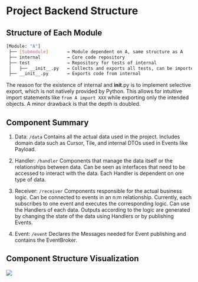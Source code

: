 # Project Backend Structure

## Structure of Each Module

```bash
[Module: "A"]
 ├── [Submodule]       → Module dependent on A, same structure as A
 ├── internal          → Core code repository
 ├── test              → Repository for tests of internal
 │   ├── __init__.py   → Collects and exports all tests, can be imported from [codebase root]/test
 ├── __init__.py       → Exports code from internal

```

The reason for the existence of internal and __init__.py is to implement selective export, which is not natively provided by Python. This allows for intuitive import statements like `from A import XXX` while exporting only the intended objects. A minor drawback is that the depth is doubled.

## Component Summary

1. Data: `/data`
    Contains all the actual data used in the project.
    Includes domain data such as Cursor, Tile, and internal DTOs used in Events like Payload.

2. Handler: `/handler`
    Components that manage the data itself or the relationships between data.
    Can be seen as interfaces that need to be accessed to interact with the data. Each Handler is dependent on one type of data.
    
3. Receiver: `/receiver`
    Components responsible for the actual business logic.
    Can be connected to events in an n:m relationship.
    Currently, each subscribes to one event and executes the corresponding logic. Can use the Handlers of each data.
    Outputs according to the logic are generated by changing the state of the data using Handlers or by publishing Events.

4. Event: `/event`
    Declares the Messages needed for Event publishing and contains the EventBroker.

## Component Structure Visualization
![](/gamulpung-client/backend_path.webp)
